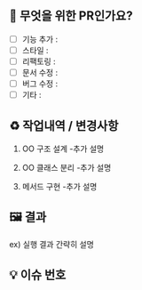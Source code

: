 ## 📝 무엇을 위한 PR인가요?

- [ ] 기능 추가 :
- [ ] 스타일 :
- [ ] 리팩토링 :
- [ ] 문서 수정 :
- [ ] 버그 수정 :
- [ ] 기타 :

## ♻️ 작업내역 / 변경사항

1. OO 구조 설계 -추가 설명

2. OO 클래스 분리 -추가 설명

3. 메서드 구현 -추가 설명

## 🖼 결과

ex) 실행 결과 간략히 설명

## 💡 이슈 번호
